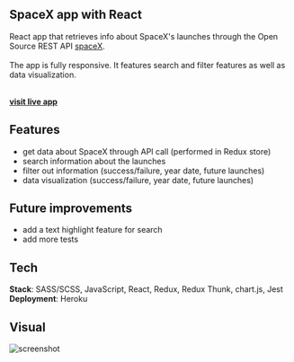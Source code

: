 ## SpaceX app with React

React app that retrieves info about SpaceX's launches through the Open Source REST API [spaceX](https://github.com/r-spacex/SpaceX-API).<br /><br />
The app is fully responsive. It features search and filter features as well as data visualization. <br /><br />

[**visit live app**](https://digital-bakery.herokuapp.com/)

## Features

- get data about SpaceX through API call (performed in Redux store)
- search information about the launches
- filter out information (success/failure, year date, future launches)
- data visualization (success/failure, year date, future launches)

## Future improvements

- add a text highlight feature for search
- add more tests

## Tech

**Stack**: SASS/SCSS, JavaScript, React, Redux, Redux Thunk, chart.js, Jest <br/>
**Deployment**: Heroku

## Visual

![screenshot](screenshot.png)
